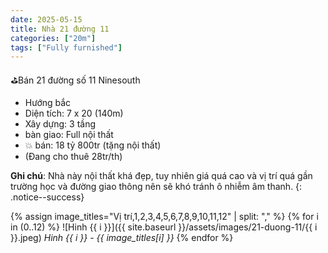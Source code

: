 ```yaml
---
date: 2025-05-15
title: Nhà 21 đường 11 
categories: ["20m"]
tags: ["Fully furnished"]
---
```


⛳️Bán 21 đường số 11 Ninesouth
- Hướng bắc
- Diện tích: 7 x 20 (140m)
- Xây dựng: 3 tầng
- bàn giao: Full nội thất
- 💥 bán: 18 tỷ 800tr (tặng nội thất)
- (Đang cho thuê 28tr/th)

**Ghi chú**: Nhà này nội thất khá đẹp, tuy nhiên giá quá cao và vị trí quá gần trường học và đường giao thông nên sẽ khó tránh ô nhiễm âm thanh.
{: .notice--success}

{% assign image_titles="Vị trí,1,2,3,4,5,6,7,8,9,10,11,12" | split: "," %}
{% for i in (0..12) %}
![Hinh {{ i }}]({{ site.baseurl }}/assets/images/21-duong-11/{{ i }}.jpeg)
_Hinh {{ i }} - {{ image_titles[i] }}_
{% endfor %}
